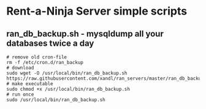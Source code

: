 # Rent-a-Ninja Server simple scripts

## ran_db_backup.sh - mysqldump all your databases twice a day
```
# remove old cron-file
rm -f /etc/cron.d/ran_backup
# download
sudo wget -O /usr/local/bin/ran_db_backup.sh https://raw.githubusercontent.com/xandl/ran_servers/master/ran_db_backup.sh
# make executable
sudo chmod +x /usr/local/bin/ran_db_backup.sh
# run once
sudo /usr/local/bin/ran_db_backup.sh

```


